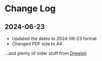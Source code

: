 # Change Log

## 2024-06-23
- Updated the dates to 2024-06-23 format
- Changed PDF size to A4

...and plenty of older stuff from [Drewish](https://github.com/drewish/planner)
